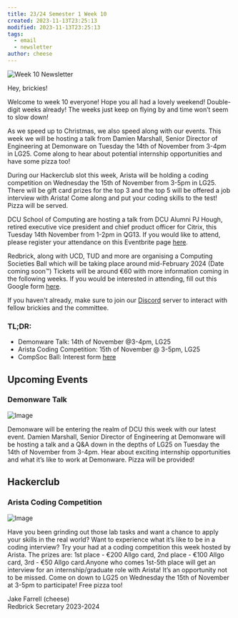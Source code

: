 ```yaml
---
title: 23/24 Semester 1 Week 10 
created: 2023-11-13T23:25:13
modified: 2023-11-13T23:25:13
tags:
  - email
  - newsletter
author: cheese
---
```


![Week 10 Newsletter](https://cdn.discordapp.com/attachments/523562314344038411/1173708185010454639/gaming-gamer.gif?ex=6564efed&is=65527aed&hm=d51c5f6cc2630519bf2c6dea9ca9d35a50ec3acab8dee17ed71c65885e2e4e4a&)


Hey, brickies!

Welcome to week 10 everyone! Hope you all had a lovely weekend! Double-digit weeks already! The weeks just keep on flying by and time won’t seem to slow down!

As we speed up to Christmas, we also speed along with our events. This week we will be hosting a talk from Damien Marshall, Senior Director of Engineering at Demonware on Tuesday the 14th of November from 3-4pm in LG25. Come along to hear about potential internship opportunities and have some pizza too!

During our Hackerclub slot this week, Arista will be holding a coding competition on Wednesday the 15th of November from 3-5pm in LG25. There will be gift card prizes for the top 3 and the top 5 will be offered a job interview with Arista! Come along and put your coding skills to the test! Pizza will be served.

DCU School of Computing are hosting a talk from DCU Alumni PJ Hough, retired executive vice president and chief product officer for Citrix, this Tuesday 14th November from 1-2pm in QG13. If you would like to attend, please register your attendance on this Eventbrite page [here](https://www.eventbrite.ie/e/soc-alumni-guest-speaker-pj-hough-former-chief-…).

Redbrick, along with UCD, TUD and more are organising a Computing Societies Ball which will be taking place around mid-February 2024 (Date coming soon™) Tickets will be around €60 with more information coming in the following weeks. If you would be interested in attending, fill out this Google form [here](https://forms.gle/hPgANpJ4iKcWv2B19).

If you haven't already, make sure to join our [Discord](https://discord.gg/redbrickdcu) server to interact with fellow brickies and the committee.

### TL;DR:

- Demonware Talk: 14th of November @3-4pm, LG25
- Arista Coding Competition: 15th of November @ 3-5pm, LG25
- CompSoc Ball: Interest form [here](https://forms.gle/hPgANpJ4iKcWv2B19)


## Upcoming Events


### Demonware Talk

![Image](https://cdn.discordapp.com/attachments/897234572608159774/1173701345761566831/Ever_wondered_what_its_like_working_behind.png?ex=6564e98f&is=6552748f&hm=13c756aba4ffc9c3f790a75e44ac239cbdcac4074cd18b4e01864b1752b41044&)


Demonware will be entering the realm of DCU this week with our latest event. Damien Marshall, Senior Director of Engineering at Demonware will be hosting a talk and a Q&A down in the depths of LG25 on Tuesday the 14th of November from 3-4pm. Hear about exciting internship opportunities and what it’s like to work at Demonware. Pizza will be provided!




## Hackerclub





### Arista Coding Competition

![Image](https://cdn.discordapp.com/attachments/897234572608159774/1173384444338524230/shitmichaelsainteffingmichael.png?ex=6563c26b&is=65514d6b&hm=a96f1e52a8e7988403ffb0fc73ad6d56b59ea33032ae05f536c6c3dad1b836c5&)


Have you been grinding out those lab tasks and want a chance to apply your skills in the real world? Want to experience what it’s like to be in a coding interview? Try your had at a coding competition this week hosted by Arista. The prizes are: 1st place - €200 Allgo card, 2nd place - €100 Allgo card, 3rd - €50 Allgo card.Anyone who comes 1st-5th place will get an interview for an internship/graduate role with Arista! It’s an opportunity not to be missed. Come on down to LG25 on Wednesday the 15th of November at 3-5pm to participate! Free pizza too!





Jake Farrell (cheese)\
Redbrick Secretary 2023-2024

